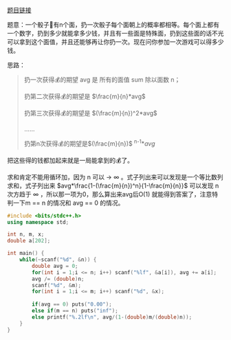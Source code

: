 [题目链接](http://acm.hdu.edu.cn/showproblem.php?pid=4586)

题意：一个骰子🎲有n个面，扔一次骰子每个面朝上的概率都相等。每个面上都有一个数字，扔到多少就能拿多少钱，并且有一些面是特殊面，扔到这些面的话不光可以拿到这个面值，并且还能够再让你扔一次。现在问你参加一次游戏可以得多少钱。

思路：

> 扔一次获得💰的期望 avg 是 所有的面值 sum 除以面数 n；
>
> 扔第二次获得💰的期望是 $\frac{m}{n}*avg$ 
>
> 扔第三次获得💰的期望是 $(\frac{m}{n})^2*avg$
>
> ......
>
> 扔第n次获得💰的期望是$(\frac{m}{n})$ <sup>n-1</sup>$*avg$ 

把这些得的钱都加起来就是一局能拿到的💰了。

求和肯定不能用循环加，因为 n 可以 -> ∞ 。式子列出来可以发现是一个等比数列求和，式子列出来 $avg*\frac{1-(\frac{m}{n})^n}{1-\frac{m}{n}}$  可以发现 n次方趋于 ∞ ，所以那一项为0，那么算出来avg后O(1) 就能得到答案了，注意特判一下m == n 的情况和 avg == 0 的情况。

```cpp
#include <bits/stdc++.h>
using namespace std;

int n, m, x;
double a[202];

int main() {
	while(~scanf("%d", &n)) {
		double avg = 0;
		for(int i = 1;i <= n; i++) scanf("%lf", &a[i]), avg += a[i];
		avg /= (double)n;
		scanf("%d", &m);
		for(int i = 1;i <= m; i++) scanf("%d", &x);
		
		if(avg == 0) puts("0.00");
		else if(m == n) puts("inf");
		else printf("%.2lf\n", avg/(1-(double)m/(double)n));
	}
}
```

 